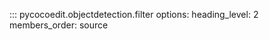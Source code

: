 ::: pycocoedit.objectdetection.filter
    options:
      heading_level: 2
      members_order: source